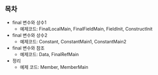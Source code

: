 ## 목차
- final 변수와 상수1
  - 예제코드: FinalLocalMain, FinalFieldMain, FieldInit, ConstructInit
- final 변수와 상수2
  - 예제코드: Constant, ConstantMain1, ConstantMain2
- final 변수와 참조
  - 예제코드: Data, FinalRefMain
- 정리
  - 예제 코드: Member, MemberMain
